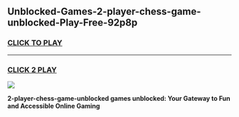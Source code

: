 
## Unblocked-Games-2-player-chess-game-unblocked-Play-Free-92p8p
<h3>
<a href="https://premium76.site?title=2-player-chess-game-unblocked&ref=23A">CLICK TO PLAY</a></h3>
<hr>

<h3>
<a href="https://premium76.site?title=2-player-chess-game-unblocked&ref=23A">CLICK 2 PLAY</a>
  
</h3>

<a href="https://premium76.site?title=2-player-chess-game-unblocked&ref=23A"><img src="https://clearcache.store/games.png"></a>


**2-player-chess-game-unblocked games unblocked: Your Gateway to Fun and Accessible Online Gaming**
